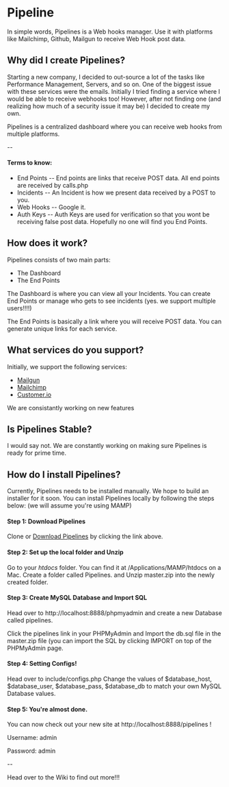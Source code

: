 # Pipeline 

In simple words, Pipelines is a Web hooks manager. Use it with platforms like Mailchimp, Github, Mailgun to receive Web Hook post data.



## Why did I create Pipelines?

Starting a new company, I decided to out-source a lot of the tasks like Performance Management, Servers, and so on. One of the biggest issue with these services were the emails. Initially I tried finding a service where I would be able to receive webhooks too! However, after not finding one (and realizing how much of a security issue it may be) I decided to create my own.

Pipelines is a centralized dashboard where you can receive web hooks from multiple platforms.


--
#### Terms to know:

- End Points
--	End points are links that receive POST data. All end points are received by calls.php
- Incidents
-- An Incident is how we present data received by a POST to you.
- Web Hooks
-- Google it.
- Auth Keys
-- Auth Keys are used for verification so that you wont be receiving false post data. Hopefully no one will find you End Points.



## How does it work?

Pipelines consists of two main parts:

- The Dashboard
- The End Points

The Dashboard is where you can view all your Incidents. You can create End Points or manage who gets to see incidents (yes. we support multiple users!!!!)

The End Points is basically a link where you will receive POST data. You can generate unique links for each service.



## What services do you support?

Initially, we support the following services:

- [Mailgun](http://mailgun.org)
- [Mailchimp](http://www.mailchimp.com)
- [Customer.io](http://www.customer.io)

We are consistantly working on new features



## Is Pipelines Stable?

I would say not. We are constantly working on making sure Pipelines is ready for prime time.


## How do I install Pipelines?

Currently, Pipelines needs to be installed manually. We hope to build an installer for it soon. You can install Pipelines locally by following the steps below: (we will assume you're using MAMP)


#### Step 1: Download Pipelines

Clone or [Download Pipelines](https://github.com/uziiuzair/Pipeline/archive/master.zip) by clicking the link above.


#### Step 2: Set up the local folder and Unzip

Go to your *htdocs* folder. You can find it at /Applications/MAMP/htdocs on a Mac.
Create a folder called Pipelines. and Unzip master.zip into the newly created folder.


#### Step 3: Create MySQL Database and Import SQL

Head over to http://localhost:8888/phpmyadmin and create a new Database called pipelines.

Click the pipelines link in your PHPMyAdmin and Import the db.sql file in the master.zip file (you can import the SQL by clicking IMPORT on top of the PHPMyAdmin page.


#### Step 4: Setting Configs!

Head over to include/configs.php
Change the values of $database_host, $database_user, $database_pass, $database_db to match your own MySQL Database values.


#### Step 5: You're almost done.

You can now check out your new site at http://localhost:8888/pipelines ! 

Username: admin

Password: admin

--


Head over to the Wiki to find out more!!!

